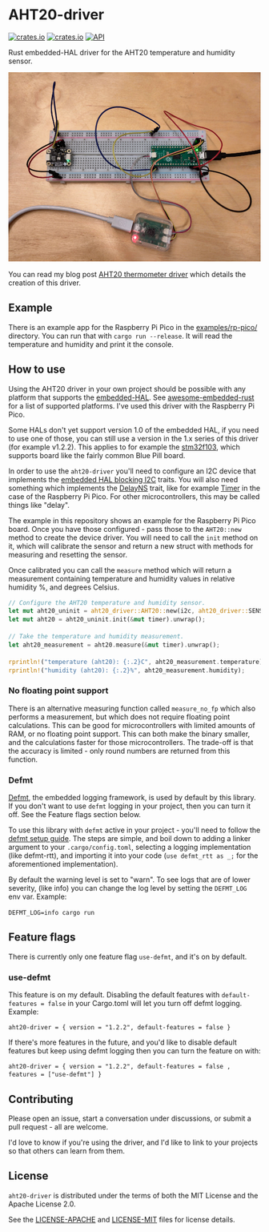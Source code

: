 # AHT20-driver

[![crates.io](https://img.shields.io/crates/v/aht20-driver.svg)](https://crates.io/crates/aht20-driver)
[![crates.io](https://img.shields.io/crates/l/aht20-driver.svg)](https://crates.io/crates/aht20-driver)
[![API](https://docs.rs/aht20-driver/badge.svg)](https://docs.rs/aht20-driver)

Rust embedded-HAL driver for the AHT20 temperature and humidity sensor.

![Raspberry Pi Pico with AHT20 sensor](examples/rp-pico/breadboard_photo.jpg)

You can read my blog post [AHT20 thermometer
driver](http://www.rawmeat.org/code/20220130-aht20_driver/) which details the
creation of this driver.


## Example

There is an example app for the Raspberry Pi Pico in the
[examples/rp-pico/](examples/rp-pico/) directory. You can run that with `cargo
run --release`. It will read the temperature and humidity and print it the
console.


## How to use

Using the AHT20 driver in your own project should be possible with any platform
that supports the
[embedded-HAL](https://github.com/rust-embedded/embedded-hal). See
[awesome-embedded-rust](https://github.com/rust-embedded/awesome-embedded-rust#hal-implementation-crates)
for a list of supported platforms. I've used this driver with the Raspberry Pi Pico.

Some HALs don't yet support version 1.0 of the embedded HAL, if you need to use
one of those, you can still use a version in the 1.x series of this driver (for
example v1.2.2). This applies to for example the
[stm32f103](https://github.com/stm32-rs/stm32f1xx-hal), which supports board
like the fairly common Blue Pill board.

In order to use the `aht20-driver` you'll need to configure an I2C device that
implements the [embedded HAL blocking
I2C](https://docs.rs/embedded-hal/latest/embedded_hal/i2c/index.html) traits.
You will also need something which implements the
[DelayNS](https://docs.rs/embedded-hal/latest/embedded_hal/delay/trait.DelayNs.html)
trait, like for example
[Timer](https://docs.rs/rp2040-hal/0.10.0/rp2040_hal/timer/struct.Timer.html)
in the case of the Raspberry Pi Pico. For other microcontrollers, this may be
called things like "delay".

The example in this repository shows an example for the Raspberry Pi Pico
board. Once you have those configured - pass those to the `AHT20::new` method
to create the device driver. You will need to call the `init` method on it,
which will calibrate the sensor and return a new struct with methods for
measuring and resetting the sensor.

Once calibrated you can call the `measure` method which will return a
measurement containing temperature and humidity values in relative humidity %,
and degrees Celsius.
 
```rust 
// Configure the AHT20 temperature and humidity sensor.
let mut aht20_uninit = aht20_driver::AHT20::new(i2c, aht20_driver::SENSOR_ADDRESS);
let mut aht20 = aht20_uninit.init(&mut timer).unwrap();

// Take the temperature and humidity measurement.
let aht20_measurement = aht20.measure(&mut timer).unwrap();

rprintln!("temperature (aht20): {:.2}C", aht20_measurement.temperature);
rprintln!("humidity (aht20): {:.2}%", aht20_measurement.humidity);
```

### No floating point support

There is an alternative measuring function called `measure_no_fp` which also
performs a measurement, but which does not require floating point calculations.
This can be good for microcontrollers with limited amounts of RAM, or no
floating point support. This can both make the binary smaller, and the
calculations faster for those microcontrollers. The trade-off is that the
accuracy is limited - only round numbers are returned from this function.


### Defmt

[Defmt](https://defmt.ferrous-systems.com/), the embedded logging framework, is
used by default by this library. If you don't want to use `defmt` logging in
your project, then you can turn it off. See the Feature flags section below.

To use this library with `defmt` active in your project - you'll need to follow
the [defmt setup guide](https://defmt.ferrous-systems.com/setup). The steps are
simple, and boil down to adding a linker argument to your `.cargo/config.toml`,
selecting a logging implementation (like defmt-rtt), and importing it into your
code (`use defmt_rtt as _;` for the aforementioned implementation).

By default the warning level is set to "warn". To see logs that are of lower
severity, (like info) you can change the log level by setting the `DEFMT_LOG`
env var. Example:

```DEFMT_LOG=info cargo run```


## Feature flags

There is currently only one feature flag `use-defmt`, and it's on by default.


### use-defmt

This feature is on my default. Disabling the default features with
`default-features = false` in your Cargo.toml will let you turn off defmt
logging. Example:

```
aht20-driver = { version = "1.2.2", default-features = false }
```

If there's more features in the future, and you'd like to disable default
features but keep using defmt logging then you can turn the feature on with:

```
aht20-driver = { version = "1.2.2", default-features = false , features = ["use-defmt"] }
```


## Contributing

Please open an issue, start a conversation under discussions, or submit a pull
request - all are welcome.

I'd love to know if you're using the driver, and I'd like to link to your
projects so that others can learn from them.


## License

`aht20-driver` is distributed under the terms of both the MIT License and the
Apache License 2.0.

See the [LICENSE-APACHE](LICENSE-APACHE) and [LICENSE-MIT](LICENSE-MIT) files
for license details.

